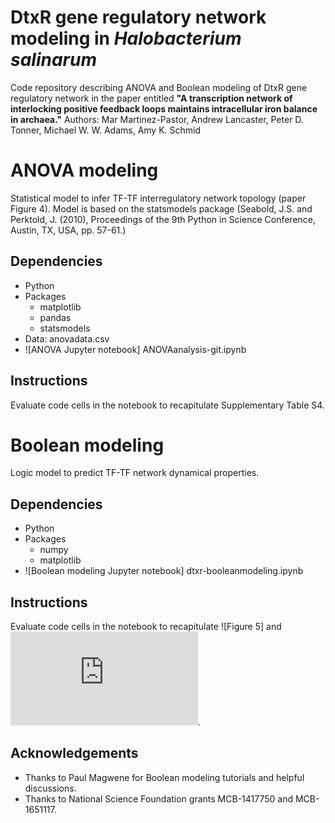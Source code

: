 # DtxR gene regulatory network modeling in *Halobacterium salinarum*

Code repository describing ANOVA and Boolean modeling of DtxR gene regulatory network in the paper entitled **"A transcription network of interlocking positive feedback loops maintains intracellular iron balance in archaea."** Authors: Mar Martinez-Pastor, Andrew Lancaster, Peter D. Tonner, Michael W. W. Adams, Amy K. Schmid


# ANOVA modeling
Statistical model to infer TF-TF interregulatory network topology (paper Figure 4). Model is based on the statsmodels package (Seabold, J.S. and Perktold, J. (2010), Proceedings of the 9th Python in Science Conference, Austin, TX, USA, pp. 57-61.)

## Dependencies
- Python
- Packages
  - matplotlib
  - pandas
  - statsmodels
- Data: anovadata.csv
- ![ANOVA Jupyter notebook] ANOVAanalysis-git.ipynb

## Instructions 
Evaluate code cells in the notebook to recapitulate Supplementary Table S4. 

# Boolean modeling
Logic model to predict TF-TF network dynamical properties. 

## Dependencies
- Python
- Packages
    - numpy 
    - matplotlib
- ![Boolean modeling Jupyter notebook] dtxr-booleanmodeling.ipynb 

## Instructions
Evaluate code cells in the notebook to recapitulate ![Figure 5] and ![Supplementary Figure S1](https://github.com/amyschmid/DtxR/raw/master/boolpic32sim_AND_supplement.pdf).

## Acknowledgements
- Thanks to Paul Magwene for Boolean modeling tutorials and helpful discussions.
- Thanks to National Science Foundation grants MCB-1417750 and MCB-1651117.



